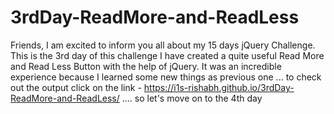 # 3rdDay-ReadMore-and-ReadLess
Friends, I am excited to inform you all about my 15 days jQuery Challenge. This is the 3rd day of this challenge I have created a quite useful Read More and Read Less Button with the help of jQuery. It was an incredible experience because I learned some new things as previous one ... to check out the output click on the link - https://i1s-rishabh.github.io/3rdDay-ReadMore-and-ReadLess/ .... so let's move on to the 4th day
